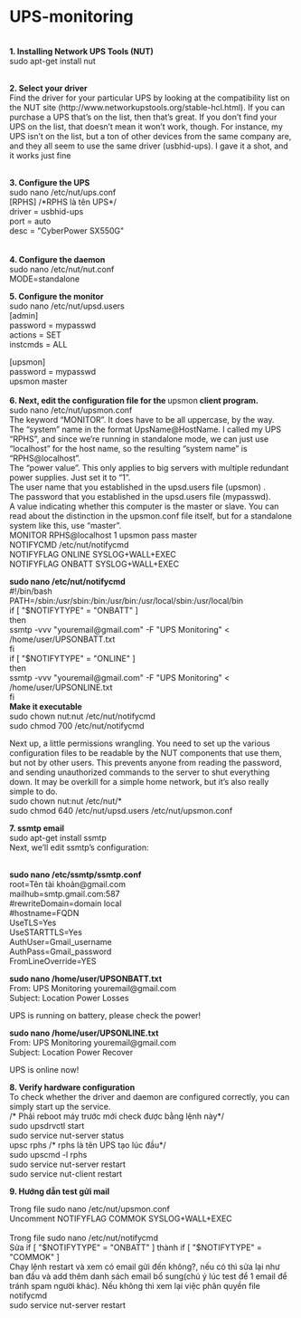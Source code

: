 <h1>UPS-monitoring</h1>
<p><br /><strong>1. Installing Network UPS Tools (NUT)</strong><br />sudo apt-get install nut</p>
<p><br /><strong>2. Select your driver</strong><br />Find the driver for your particular UPS by looking at the compatibility list on the NUT site (http://www.networkupstools.org/stable-hcl.html). If you can purchase a UPS that&rsquo;s on the list, then that&rsquo;s great. If you don&rsquo;t find your UPS on the list, that doesn&rsquo;t mean it won&rsquo;t work, though. For instance, my UPS isn&rsquo;t on the list, but a ton of other devices from the same company are, and they all seem to use the same driver (usbhid-ups). I gave it a shot, and it works just fine</p>
<p><br /><strong>3. Configure the UPS</strong><br />sudo nano /etc/nut/ups.conf<br />[RPHS] /*RPHS l&agrave; t&ecirc;n UPS*/<br />driver = usbhid-ups<br />port = auto<br />desc = "CyberPower SX550G"<br /> <br /> <br /><strong>4. Configure the daemon</strong><br />sudo nano /etc/nut/nut.conf<br />MODE=standalone</p>
<p><strong>5. Configure the monitor</strong><br />sudo nano /etc/nut/upsd.users<br />[admin]<br />password = mypasswd<br />actions = SET<br />instcmds = ALL</p>
<p>[upsmon]<br />password = mypasswd<br />upsmon master<br /> <br /><strong>6. Next, edit the configuration file for the </strong>upsmon<strong> client program.</strong><br />sudo nano /etc/nut/upsmon.conf<br />The keyword &ldquo;MONITOR&rdquo;. It does have to be all uppercase, by the way.<br />The &ldquo;system&rdquo; name in the format UpsName@HostName. I called my UPS &ldquo;RPHS&rdquo;, and since we&rsquo;re running in standalone mode, we can just use &ldquo;localhost&rdquo; for the host name, so the resulting &ldquo;system name&rdquo; is &ldquo;RPHS@localhost&rdquo;.<br />The &ldquo;power value&rdquo;. This only applies to big servers with multiple redundant power supplies. Just set it to &ldquo;1&rdquo;.<br />The user name that you established in the upsd.users file (upsmon) .<br />The password that you established in the upsd.users file (mypasswd).<br />A value indicating whether this computer is the master or slave. You can read about the distinction in the upsmon.conf file itself, but for a standalone system like this, use &ldquo;master&rdquo;.<br />MONITOR RPHS@localhost 1 upsmon pass master<br />NOTIFYCMD /etc/nut/notifycmd<br />NOTIFYFLAG ONLINE SYSLOG+WALL+EXEC<br />NOTIFYFLAG ONBATT SYSLOG+WALL+EXEC</p>
<p><strong>sudo nano /etc/nut/notifycmd</strong><br />#!/bin/bash<br />PATH=/sbin:/usr/sbin:/bin:/usr/bin:/usr/local/sbin:/usr/local/bin<br />if [ "$NOTIFYTYPE" = "ONBATT" ]<br />then<br />ssmtp -vvv "youremail@gmail.com" -F "UPS Monitoring" &lt; /home/user/UPSONBATT.txt<br />fi<br />if [ "$NOTIFYTYPE" = "ONLINE" ]<br />then<br />ssmtp -vvv "youremail@gmail.com" -F "UPS Monitoring" &lt; /home/user/UPSONLINE.txt<br />fi<br /><strong>Make it executable</strong><br />sudo chown nut:nut /etc/nut/notifycmd<br />sudo chmod 700 /etc/nut/notifycmd</p>
<p>Next up, a little permissions wrangling. You need to set up the various configuration files to be readable by the NUT components that use them, but not by other users. This prevents anyone from reading the password, and sending unauthorized commands to the server to shut everything down. It may be overkill for a simple home network, but it&rsquo;s also really simple to do.<br />sudo chown nut:nut /etc/nut/*<br />sudo chmod 640 /etc/nut/upsd.users /etc/nut/upsmon.conf</p>
<p><strong>7. ssmtp email</strong><br />sudo apt-get install ssmtp<br />Next, we&rsquo;ll edit ssmtp&rsquo;s configuration:</p>
<p><br /><strong>sudo nano /etc/ssmtp/ssmtp.conf</strong><br />root=T&ecirc;n t&agrave;i khoản@gmail.com<br />mailhub=smtp.gmail.com:587<br />#rewriteDomain=domain local<br />#hostname=FQDN<br />UseTLS=Yes<br />UseSTARTTLS=Yes<br />AuthUser=Gmail_username<br />AuthPass=Gmail_password<br />FromLineOverride=YES</p>
<p><strong>sudo nano /home/user/UPSONBATT.txt</strong><br />From: UPS Monitoring youremail@gmail.com<br />Subject: Location Power Losses</p>
<p>UPS is running on battery, please check the power!</p>
<p><strong>sudo nano /home/user/UPSONLINE.txt</strong><br />From: UPS Monitoring youremail@gmail.com<br />Subject: Location Power Recover</p>
<p>UPS is online now!</p>
<p><strong>8. Verify hardware configuration</strong><br />To check whether the driver and daemon are configured correctly, you can simply start up the service.<br />/* Phải reboot m&aacute;y trước mới check được bằng lệnh n&agrave;y*/<br />sudo upsdrvctl start<br />sudo service nut-server status<br />upsc rphs&nbsp;/* rphs l&agrave; t&ecirc;n UPS tạo l&uacute;c đầu*/<br />sudo upscmd -l rphs<br />sudo service nut-server restart<br />sudo service nut-client restart</p>
<p><Strong>9. Hướng dẫn test gửi mail</Strong></p>
Trong file&nbsp;sudo nano /etc/nut/upsmon.conf<br />
Uncomment&nbsp;NOTIFYFLAG COMMOK SYSLOG+WALL+EXEC<br /><br />
Trong file&nbsp;sudo nano /etc/nut/notifycmd<br />
Sửa&nbsp;if [ "$NOTIFYTYPE" = "ONBATT" ] th&agrave;nh&nbsp;if [ "$NOTIFYTYPE" = "COMMOK" ]<br />
Chạy lệnh restart v&agrave; xem c&oacute; email gửi đến kh&ocirc;ng?, nếu c&oacute; th&igrave; sửa lại như ban đầu v&agrave; add th&ecirc;m danh s&aacute;ch email bổ sung(ch&uacute; &yacute; l&uacute;c test để 1 email để tr&aacute;nh spam người kh&aacute;c). Nếu kh&ocirc;ng th&igrave; xem lại việc ph&acirc;n quyền file notifycmd<br />
sudo service nut-server restart<br />
